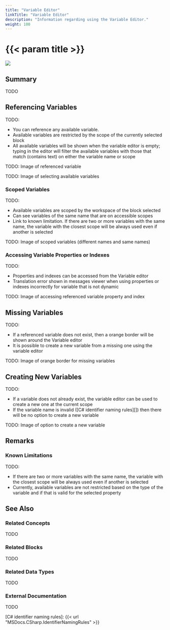 ```yaml
---
title: "Variable Editor"
linkTitle: "Variable Editor"
description: "Information regarding using the Variable Editor."
weight: 100
---
```


# {{< param title >}}

<img src="/images/work-in-progress.jpg">

## Summary

TODO

## Referencing Variables

TODO:

- You can reference any available variable.
- Available variables are restricted by the scope of the currently selected block
- All available variables will be shown when the variable editor is empty; typing in the editor will filter the available variables with those that match (contains text) on either the variable name or scope

TODO: Image of referenced variable

TODO: Image of selecting available variables

### Scoped Variables

TODO:

- Available variables are scoped by the workspace of the block selected
- Can see variables of the same name that are on accessible scopes
- Link to known limitation. If there are two or more variables with the same name, the variable with the closest scope will be always used even if another is selected

TODO: Image of scoped variables (different names and same names)

### Accessing Variable Properties or Indexes

TODO:

- Properties and indexes can be accessed from the Variable editor
- Translation error shown in messages viewer when using properties or indexes incorrectly for variable that is not dynamic

TODO: Image of accessing referenced variable property and index

## Missing Variables

TODO:

- If a referenced variable does not exist, then a orange border will be shown around the Variable editor
- It is possible to create a new variable from a missing one using the variable editor

TODO: Image of orange border for missing variables

## Creating New Variables

TODO:

- If a variable does not already exist, the variable editor can be used to create a new one at the current scope
- If the variable name is invalid ([C# identifier naming rules][]) then there will be no option to create a new variable

TODO: Image of option to create a new variable

## Remarks

### Known Limitations

TODO:

- If there are two or more variables with the same name, the variable with the closest scope will be always used even if another is selected
- Currently, available variables are not restricted based on the type of the variable and if that is valid for the selected property

## See Also

### Related Concepts

TODO

### Related Blocks

TODO

### Related Data Types

TODO

### External Documentation

TODO

[C# identifier naming rules]: {{< url "MSDocs.CSharp.IdentifierNamingRules" >}}
